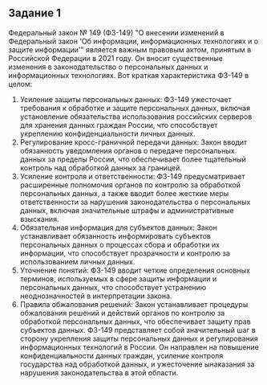 ## Задание 1
Федеральный закон № 149 (ФЗ-149) "О внесении изменений в Федеральный закон 'Об информации, информационных технологиях и о защите информации'" является важным правовым актом, принятым в Российской Федерации в 2021 году. Он вносит существенные изменения в законодательство о персональных данных и информационных технологиях. Вот краткая характеристика ФЗ-149 в целом:
1. Усиление защиты персональных данных: ФЗ-149 ужесточает требования к обработке и защите персональных данных, включая установление обязательства использования российских серверов для хранения данных граждан России, что способствует укреплению конфиденциальности личных данных.
2. Регулирование кросс-граничной передачи данных: Закон вводит обязанность уведомления органов о передаче персональных данных за пределы России, что обеспечивает более тщательный контроль над обработкой данных за границей.
3. Усиление контроля и ответственности: ФЗ-149 предусматривает расширенные полномочия органов по контролю за обработкой персональных данных, а также вводит более жесткие меры ответственности за нарушения законодательства о персональных данных, включая значительные штрафы и административные взыскания.
4. Обязательная информация для субъектов данных: Закон устанавливает обязанность информировать субъектов персональных данных о процессах сбора и обработки их информации, что способствует прозрачности и контролю за использованием личных данных.
5. Уточнение понятий: ФЗ-149 вводит четкие определения основных терминов, используемых в сфере защиты информации и персональных данных, что способствует устранению неоднозначностей в интерпретации закона.
6. Правила обжалования решений: Закон устанавливает процедуры обжалования решений и действий органов по контролю за обработкой персональных данных, что обеспечивает защиту прав субъектов данных.
ФЗ-149 представляет собой значительный шаг в сторону укрепления защиты персональных данных и регулирования информационных технологий в России. Он направлен на повышение конфиденциальности данных граждан, усиление контроля государства над обработкой данных, и ужесточение ынаказания за нарушения законодательства в этой области.
